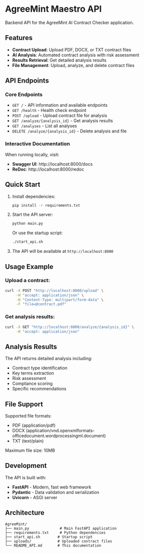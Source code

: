 # AgreeMint Maestro API

Backend API for the AgreeMint AI Contract Checker application.

## Features

- **Contract Upload**: Upload PDF, DOCX, or TXT contract files
- **AI Analysis**: Automated contract analysis with risk assessment
- **Results Retrieval**: Get detailed analysis results
- **File Management**: Upload, analyze, and delete contract files

## API Endpoints

### Core Endpoints

- `GET /` - API information and available endpoints
- `GET /health` - Health check endpoint
- `POST /upload` - Upload contract file for analysis
- `GET /analyze/{analysis_id}` - Get analysis results
- `GET /analyses` - List all analyses
- `DELETE /analyze/{analysis_id}` - Delete analysis and file

### Interactive Documentation

When running locally, visit:
- **Swagger UI**: http://localhost:8000/docs
- **ReDoc**: http://localhost:8000/redoc

## Quick Start

1. Install dependencies:
   ```bash
   pip install -r requirements.txt
   ```

2. Start the API server:
   ```bash
   python main.py
   ```
   Or use the startup script:
   ```bash
   ./start_api.sh
   ```

3. The API will be available at `http://localhost:8000`

## Usage Example

### Upload a contract:
```bash
curl -X POST "http://localhost:8000/upload" \
     -H "accept: application/json" \
     -H "Content-Type: multipart/form-data" \
     -F "file=@contract.pdf"
```

### Get analysis results:
```bash
curl -X GET "http://localhost:8000/analyze/{analysis_id}" \
     -H "accept: application/json"
```

## Analysis Results

The API returns detailed analysis including:
- Contract type identification
- Key terms extraction
- Risk assessment
- Compliance scoring
- Specific recommendations

## File Support

Supported file formats:
- PDF (application/pdf)
- DOCX (application/vnd.openxmlformats-officedocument.wordprocessingml.document)
- TXT (text/plain)

Maximum file size: 10MB

## Development

The API is built with:
- **FastAPI** - Modern, fast web framework
- **Pydantic** - Data validation and serialization
- **Uvicorn** - ASGI server

## Architecture

```
AgreeMint/
├── main.py              # Main FastAPI application
├── requirements.txt     # Python dependencies
├── start_api.sh        # Startup script
├── uploads/            # Uploaded contract files
└── README_API.md       # This documentation
```